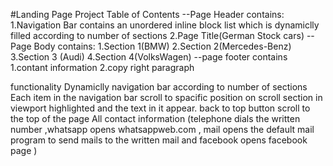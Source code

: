 
 #Landing Page Project
Table of Contents
--Page Header contains:
1.Navigation Bar contains an unordered inline block list which is dynamiclly filled according to number of sections
2.Page Title(German Stock cars)
--Page Body contains:
1.Section 1(BMW)
2.Section 2(Mercedes-Benz)
3.Section 3 (Audi)
4.Section 4(VolksWagen)
--page footer contains
1.contant information
2.copy right paragraph

functionality
Dynamiclly navigation bar according to number of sections
Each item in the navigation bar scroll to spacific position 
on scroll section in viewport highlighted and the text in it appear.
back to top button scroll to the top of the page 
All contact information (telephone dials the written number ,whatsapp opens whatsappweb.com , mail opens the default mail program to send mails to the written mail and facebook opens facebook page )
